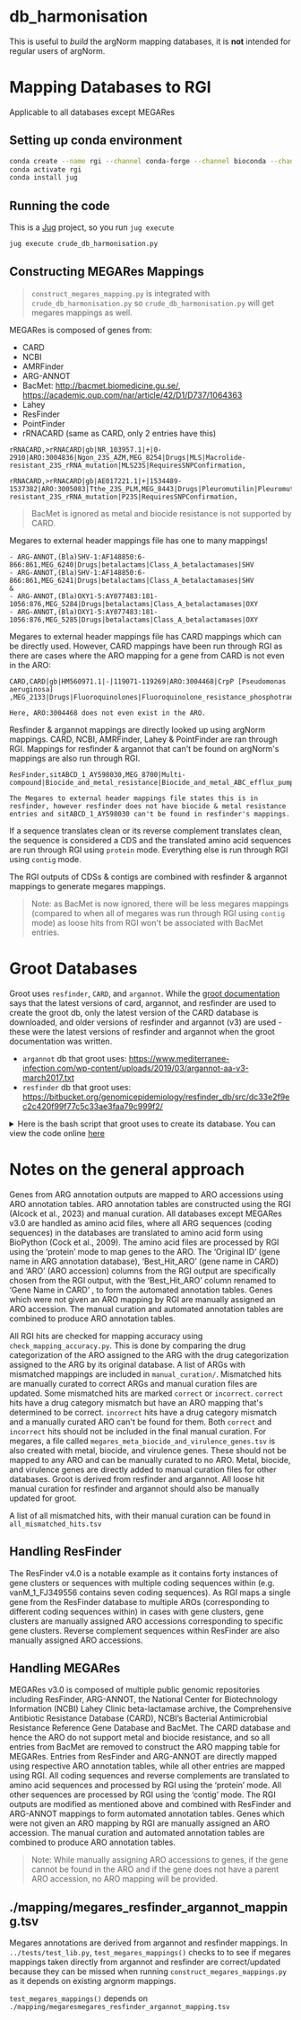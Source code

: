 # db_harmonisation

This is useful to _build_ the argNorm mapping databases, it is **not** intended for regular users of argNorm.

# Mapping Databases to RGI

Applicable to all databases except MEGARes

## Setting up conda environment

```bash
conda create --name rgi --channel conda-forge --channel bioconda --channel defaults rgi
conda activate rgi
conda install jug
```

## Running the code

This is a [Jug](https://jug.rtfd.io/) project, so you run `jug execute`

```bash
jug execute crude_db_harmonisation.py
```

## Constructing MEGARes Mappings

> `construct_megares_mapping.py` is integrated with `crude_db_harmonisation.py` so `crude_db_harmonisation.py` will get megares mappings as well.

MEGARes is composed of genes from:
- CARD
- NCBI
- AMRFinder
- ARG-ANNOT
- BacMet: http://bacmet.biomedicine.gu.se/, https://academic.oup.com/nar/article/42/D1/D737/1064363
- Lahey
- ResFinder
- PointFinder
- rRNACARD (same as CARD, only 2 entries have this)

```
rRNACARD,>rRNACARD|gb|NR_103957.1|+|0-2910|ARO:3004836|Ngon_23S_AZM,MEG_8254|Drugs|MLS|Macrolide-resistant_23S_rRNA_mutation|MLS23S|RequiresSNPConfirmation,

rRNACARD,>rRNACARD|gb|AE017221.1|+|1534489-1537382|ARO:3005083|Tthe_23S_PLM,MEG_8443|Drugs|Pleuromutilin|Pleuromutilin-resistant_23S_rRNA_mutation|P23S|RequiresSNPConfirmation,
```

> BacMet is ignored as metal and biocide resistance is not supported by CARD.

Megares to external header mappings file has one to many mappings!
```
- ARG-ANNOT,(Bla)SHV-1:AF148850:6-866:861,MEG_6240|Drugs|betalactams|Class_A_betalactamases|SHV
- ARG-ANNOT,(Bla)SHV-1:AF148850:6-866:861,MEG_6241|Drugs|betalactams|Class_A_betalactamases|SHV
&
- ARG-ANNOT,(Bla)OXY1-5:AY077483:181-1056:876,MEG_5284|Drugs|betalactams|Class_A_betalactamases|OXY
- ARG-ANNOT,(Bla)OXY1-5:AY077483:181-1056:876,MEG_5285|Drugs|betalactams|Class_A_betalactamases|OXY
```

Megares to external header mappings file has CARD mappings which can be directly used. However, CARD mappings have been run through RGI as there are cases where the ARO mapping for a gene from CARD is not even in the ARO:

```
CARD,CARD|gb|HM560971.1|-|119071-119269|ARO:3004468|CrpP [Pseudomonas aeruginosa] ,MEG_2133|Drugs|Fluoroquinolones|Fluoroquinolone_resistance_phosphotransferase|CRPP,

Here, ARO:3004468 does not even exist in the ARO.
```

Resfinder & argannot mappings are directly looked up using argNorm mappings. CARD, NCBI, AMRFinder, Lahey & PointFinder are ran through RGI. Mappings for resfinder & argannot that can't be found on argNorm's mappings are also run through RGI.

```
ResFinder,sitABCD_1_AY598030,MEG_8700|Multi-compound|Biocide_and_metal_resistance|Biocide_and_metal_ABC_efflux_pumps|SITABCD,

The Megares to external header mappings file states this is in resfinder, however resfinder does not have biocide & metal resistance entries and sitABCD_1_AY598030 can't be found in resfinder's mappings.
```

If a sequence translates clean or its reverse complement translates clean, the sequence is considered a CDS and the translated amino acid sequences are run through RGI using `protein` mode. Everything else is run through RGI using `contig` mode.

The RGI outputs of CDSs & contigs are combined with resfinder & argannot mappings to generate megares mappings.

> Note: as BacMet is now ignored, there will be less megares mappings (compared to when all of megares was run through RGI using `contig` mode) as loose hits from RGI won't be associated with BacMet entries.

# Groot Databases

Groot uses `resfinder`, `CARD`, and `argannot`. 
While the [groot documentation](https://groot-documentation.readthedocs.io/en/latest/groot-databases.html) says that the latest versions of card, argannot, and resfinder are used to create the groot db, only the latest version of the CARD database is downloaded, and older versions of resfinder and argannot (v3) are used - these were the latest versions of resfinder and argannot when the groot documentation was written.

- `argannot` db that groot uses: https://www.mediterranee-infection.com/wp-content/uploads/2019/03/argannot-aa-v3-march2017.txt
- `resfinder` db that groot uses: https://bitbucket.org/genomicepidemiology/resfinder_db/src/dc33e2f9ec2c420f99f77c5c33ae3faa79c999f2/

<details>
<summary>Here is the bash script that groot uses to create its database. You can view the code online <a href="https://raw.githubusercontent.com/will-rowe/groot/master/db/groot-database/make-groot-dbs.sh">here</a></summary>

```
#!/bin/env bash
#
# This script generates the groot-core-db and the groot-db
#
# It downloads the latest versions of the following databases:
#
#   - argannot
#   - resfinder
#   - card
#   - megares
#
# It then either:
#   1. groot-db:  merge the databases, remove duplicates and then cluster
#   or
#   2. groot-core-db: extract common ARGs from all databases and then cluster these common ARGs
#
# REQUIRES: Vsearch, SeqKit
#

echo "making the groot and groot-core databases..."
mkdir tmp && cd $_

# Download the latest CARD database
mkdir card && cd $_
wget --no-check-certificate -qO- https://card.mcmaster.ca/download | grep -Eo "download/0/broadstreet[a-zA-Z0-9./?=_-]*" | sort | uniq | tail -n 1 > card-db-version
cardLink=$(sed  's/^/https:\/\/card.mcmaster.ca\//g' card-db-version)
wget --no-check-certificate -O card-db.tar.gz $cardLink
tar -xvf card-db.*
awk '/>/{sub(">",">groot-db_CARD__")}1' nucleotide_fasta_protein_homolog_model.fasta > ../card-refs.fna
cd .. && rm -r card

# Download the latest ARG-annot database (V3)
wget http://en.mediterranee-infection.com/arkotheque/client/ihumed/_depot_arko/articles/1424/arg-annot-nt-v3-march2017_doc.fasta -O argannot-refs.fna
awk '/>/{sub(">",">groot-db_ARGANNOT__")}1' argannot-refs.fna > tmp && mv tmp argannot-refs.fna

# Download the latest ResFinder database
mkdir resfinder && cd $_
wget https://bitbucket.org/genomicepidemiology/resfinder_db/get/dc33e2f9ec2c.zip -O resfinder.zip
unzip resfinder.zip
awk 'FNR==1{print ""}1' genomic*/*.fsa > resfinder-refs.fna
awk '/>/{sub(">",">groot-db_RESFINDER__")}1' resfinder-refs.fna > ../resfinder-refs.fna
cd .. && rm -r resfinder

# Download the latest megres database
#mkdir megares && cd $_
#wget --no-check-certificate -qO- https://megares.meglab.org/download/index.php | grep -Eo "megares_v.*/megares_database.*[0-9].fasta" | sort | uniq | tail -n 1 > megres-db-version
#megaresLink=$(sed  's/^/https:\/\/megares.meglab.org\/download\//g' megres-db-version)
#wget --no-check-certificate -O ../megares-refs.fna $megaresLink
#cd .. && rm -r megares

# Create a reference file for the complete database
cat *.fna > all-args.fasta
seqkit rmdup --by-seq --ignore-case -j 8 -o all-args.dedup.fasta < all-args.fasta

# Cluster total set and create groot-db
mkdir groot-db.90 && cd $_
vsearch --cluster_size ../all-args.dedup.fasta --id 0.90 --msaout MSA.tmp
awk '!a[$0]++ {of="./cluster-" ++fc ".msa"; print $0 >> of ; close(of)}' RS= ORS="\n\n" MSA.tmp && rm MSA.tmp
date +%x_%H:%M:%S:%N | sed 's/\(:[0-9][0-9]\)[0-9]*$/\1/' > timestamp.txt
cd ..

# Create the groot-core-db
mkdir groot-core-db.90 && cd $_
cat ../*.fna > all-args.fasta
vsearch --cluster_size ../all-args.fasta --id 0.99 --msaout MSA.tmp
awk '!a[$0]++ {of="./cluster-" ++fc ".msa"; print $0 >> of ; close(of)}' RS= ORS="\n\n" MSA.tmp && rm MSA.tmp
for i in *.msa
do
    seqNum=$(grep '>' ${i} | wc -l)
    if [[ ${seqNum} > 3 ]]; then
        grep '>' -m 1 ${i} | sed 's/>\*//' >> core-seqs.txt
    fi
    rm ${i}
done
cat all-args.fasta | seqkit grep -f core-seqs.txt > core-seqs.fna
vsearch --cluster_size core-seqs.fna --id 0.90 --msaout MSA.tmp
awk '!a[$0]++ {of="./cluster-" ++fc ".msa"; print $0 >> of ; close(of)}' RS= ORS="\n\n" MSA.tmp && rm MSA.tmp
date +%x_%H:%M:%S:%N | sed 's/\(:[0-9][0-9]\)[0-9]*$/\1/' > timestamp.txt
rm core-seq* all-arg*
cd ..

# Finish up
mv groot* ..
cd .. && rm -r tmp
```
</details>

# Notes on the general approach

Genes from ARG annotation outputs are mapped to ARO accessions using ARO annotation tables. ARO annotation tables are constructed using the RGI (Alcock et al., 2023) and manual curation. All databases except MEGARes v3.0 are handled as amino acid files, where all ARG sequences (coding sequences) in the databases are translated to amino acid form using BioPython (Cock et al., 2009). The amino acid files are processed by RGI using the ‘protein’ mode to map genes to the ARO. The ‘Original ID’ (gene name in ARG annotation database), ‘Best_Hit_ARO’ (gene name in CARD) and ‘ARO’ (ARO accession) columns from the RGI output are specifically chosen from the RGI output, with the ‘Best_Hit_ARO’ column renamed to ‘Gene Name in CARD’ , to form the automated annotation tables. Genes which were not given an ARO mapping by RGI are manually assigned an ARO accession. The manual curation and automated annotation tables are combined to produce ARO annotation tables.

All RGI hits are checked for mapping accuracy using `check_mapping_accuracy.py`. This is done by comparing the drug categorization of the ARO assigned to the ARG with the drug categorization assigned to the ARG by its original database. A list of ARGs with mismatched mappings are included in `manual_curation/`. Mismatched hits are manually curated to correct ARGs and manual curation files are updated. Some mismatched hits are marked `correct` or `incorrect`. `correct` hits have a drug category mismatch but have an ARO mapping that's determined to be correct. `incorrect` hits have a drug category mismatch and a manually curated ARO can't be found for them. Both `correct` and `incorrect` hits should not be included in the final manual curation. For megares, a file called `megares_meta_biocide_and_virulence_genes.tsv` is also created with metal, biocide, and virulence genes. These should not be mapped to any ARO and can be manually curated to no ARO. Metal, biocide, and virulence genes are directly added to manual curation files for other databases. Groot is derived from resfinder and argannot. All loose hit manual curation for resfinder and argannot should also be manually updated for groot.

A list of all mismatched hits, with their manual curation can be found in `all_mismatched_hits.tsv`

## Handling ResFinder
The ResFinder v4.0 is a notable example as it contains forty instances of gene clusters or sequences with multiple coding sequences within (e.g. vanM_1_FJ349556 contains seven coding sequences). As RGI maps a single gene from the ResFinder database to multiple AROs (corresponding to different coding sequences within) in cases with gene clusters, gene clusters are manually assigned ARO accessions corresponding to specific gene clusters. Reverse complement sequences within ResFinder are also manually assigned ARO accessions.

## Handling MEGARes
MEGARes v3.0 is composed of multiple public genomic repositories including ResFinder, ARG-ANNOT, the National Center for Biotechnology Information (NCBI) Lahey Clinic beta-lactamase archive, the Comprehensive Antibiotic Resistance Database (CARD), NCBI’s Bacterial Antimicrobial Resistance Reference Gene Database and BacMet. The CARD database and hence the ARO do not support metal and biocide resistance, and so all entries from BacMet are removed to construct the ARO mapping table for MEGARes. Entries from ResFinder and ARG-ANNOT are directly mapped using respective ARO annotation tables, while all other entries are mapped using RGI. All coding sequences and reverse complements are translated to amino acid sequences and processed by RGI using the ‘protein’ mode. All other sequences are processed by RGI using the ‘contig’ mode. The RGI outputs are modified as mentioned above and combined with ResFinder and ARG-ANNOT mappings to form automated annotation tables. Genes which were not given an ARO mapping by RGI are manually assigned an ARO accession. The manual curation and automated annotation tables are combined to produce ARO annotation tables.

> Note: While manually assigning ARO accessions to genes, if the gene cannot be found in the ARO and if the gene does not have a parent ARO accession, no ARO mapping will be provided.

## ./mapping/megares_resfinder_argannot_mapping.tsv

Megares annotations are derived from argannot and resfinder mappings. In `../tests/test_lib.py`, `test_megares_mappings()` checks to to see if megares mappings taken directly from argannot and resfinder are correct/updated because they can be missed when running `construct_megares_mappings.py` as it depends on existing argnorm mappings.

`test_megares_mappings()` depends on `./mapping/megaresmegares_resfinder_argannot_mapping.tsv`